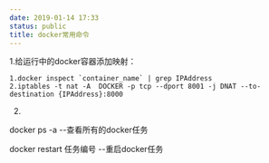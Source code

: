 ```yaml
---
date: 2019-01-14 17:33
status: public
title: docker常用命令
---
```


1.给运行中的docker容器添加映射：
```
1.docker inspect `container_name` | grep IPAddress
2.iptables -t nat -A  DOCKER -p tcp --dport 8001 -j DNAT --to-destination {IPAddress}:8000
```
2.


docker ps -a
--查看所有的docker任务

docker restart 任务编号
--重启docker任务